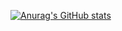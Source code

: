 [![Anurag's GitHub stats](https://github-readme-stats.vercel.app/api?username=FxmlesXD)](https://github.com/anuraghazra/github-readme-stats)
